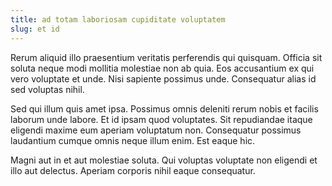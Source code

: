 ```yaml
---
title: ad totam laboriosam cupiditate voluptatem
slug: et id
---
```


Rerum aliquid illo praesentium veritatis perferendis qui quisquam. Officia sit soluta neque modi mollitia molestiae non ab quia. Eos accusantium ex qui vero voluptate et unde. Nisi sapiente possimus unde. Consequatur alias id sed voluptas nihil.

Sed qui illum quis amet ipsa. Possimus omnis deleniti rerum nobis et facilis laborum unde labore. Et id ipsam quod voluptates. Sit repudiandae itaque eligendi maxime eum aperiam voluptatum non. Consequatur possimus laudantium cumque omnis neque illum enim. Est eaque hic.

Magni aut in et aut molestiae soluta. Qui voluptas voluptate non eligendi et illo aut delectus. Aperiam corporis nihil eaque consequatur.
